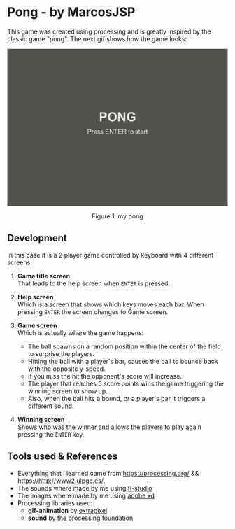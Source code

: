 # Pong - by MarcosJSP
This game was created using processing and is greatly inspired by the classic game "pong".
The next gif shows how the game looks:

<div align="center">
 <img align="center" src="resources/animacion.gif" alt="pong gif"></img>
 <p align="center">Figure 1: my pong</p>
</div>

## Development
In this case it is a 2 player game controlled by keyboard with 4 different screens: 
1. **Game title screen**<br>
That leads to the help screen when `ENTER` is pressed.
2. **Help screen**<br>
Which is a screen that shows which keys moves each bar. When pressing `ENTER` the screen changes to Game screen.
3. **Game screen**<br>
Which is actually where the game happens:
	- The ball spawns on a random position within the center of the field to surprise the players.
	- Hitting the ball with a player's bar, causes the ball to bounce back with the opposite y-speed.
	- If you miss the hit the opponent's score will increase.
	- The player that reaches 5 score points wins the game triggering the winning screen to show up.
	- Also, when the ball hits a bound, or a player's bar it triggers a different sound.

4. **Winning screen**<br>
Shows who was the winner and allows the players to play again pressing the `ENTER` key.

## Tools used & References
- Everything that i learned came from https://processing.org/ && https://http://www2.ulpgc.es/.
- The sounds where made by me using [fl-studio](https://www.image-line.com/flstudio/)
- The images where made by me using [adobe xd](https://www.adobe.com/es/products/xd.html)
- Processing libraries used:
	- **gif-animation** by [extrapixel](https://github.com/extrapixel)
	- **sound** by [the processing foundation](https://processing.org/)

